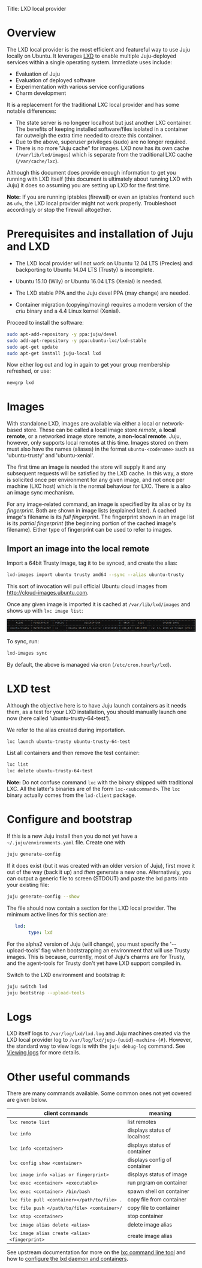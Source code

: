Title: LXD local provider


# Overview

The LXD local provider is the most efficient and featureful way to use Juju
locally on Ubuntu. It leverages [LXD](https://linuxcontainers.org/lxd/) to
enable multiple Juju-deployed services within a single operating system.
Immediate uses include:

 - Evaluation of Juju
 - Evaluation of deployed software
 - Experimentation with various service configurations
 - Charm development

It is a replacement for the traditional LXC local provider and has some
notable differences:

 - The state server is no longeer localhost but just another LXC container.
   The benefits of keeping installed software/files isolated in a container far
   outweigh the extra time needed to create this container.
 - Due to the above, superuser privileges (sudo) are no longer required.
 - There is no more "Juju cache" for images. LXD now has its own cache
   (`/var/lib/lxd/images`) which is separate from the traditional LXC cache
   (`/var/cache/lxc`).

Although this document does provide enough information to get you running with
LXD itself (this document is ultimately about running LXD with Juju) it does
so assuming you are setting up LXD for the first time.

**Note:** If you are running iptables (firewall) or even an iptables frontend
such as `ufw`, the LXD local provider might not work properly. Troubleshoot
accordingly or stop the firewall altogether.


# Prerequisites and installation of Juju and LXD

 - The LXD local provider will not work on Ubuntu 12.04 LTS (Precies) and
   backporting to Ubuntu 14.04 LTS (Trusty) is incomplete.

 - Ubuntu 15.10 (Wily) or Ubuntu 16.04 LTS (Xenial) is needed.

 - The LXD stable PPA and the Juju devel PPA (may change) are needed.

 - Container migration (copying/moving) requires a modern version of the
   *criu* binary and a 4.4 Linux kernel (Xenial).

Proceed to install the software:

```bash
sudo apt-add-repository -y ppa:juju/devel
sudo add-apt-repository -y ppa:ubuntu-lxc/lxd-stable
sudo apt-get update
sudo apt-get install juju-local lxd
```

Now either log out and log in again to get your group membership refreshed, or use:

```bash
newgrp lxd
```


# Images

With standalone LXD, images are available via either a local or network-based
store. These can be called a local image store *remote*, a **local remote**, or a
networked image store remote, a **non-local remote**. Juju, however, only
supports local remotes at this time. Images stored on them must also have the
names (aliases) in the format `ubuntu-<codename>` such as 'ubuntu-trusty' and
'ubuntu-xenial'.

The first time an image is needed the store will supply it and any subsequent
requests will be satisfied by the LXD cache. In this way, a store is solicited
once per environment for any given image, and not once per machine (LXC host)
which is the normal behaviour for LXC. There is a also an image sync mechanism.

For any image-related command, an image is specified by its alias or by its
*fingerprint*. Both are shown in image lists (explained later). A cached
image's filename is its *full fingerprint*. The fingerprint shown in an image
list is its *partial fingerprint* (the beginning portion of the cached image's
filename). Either type of fingerprint can be used to refer to images.


## Import an image into the local remote

Import a 64bit Trusty image, tag it to be synced, and create the alias:

```bash
lxd-images import ubuntu trusty amd64 --sync --alias ubuntu-trusty
```

This sort of invocation will pull official Ubuntu cloud images from
http://cloud-images.ubuntu.com.

Once any given image is imported it is cached at
`/var/lib/lxd/images` and shows up with `lxc image list`:

![lxc image list after importing](./media/image_list-imported_image-reduced70.png)

To sync, run:

```bash
lxd-images sync
```

By default, the above is managed via cron (`/etc/cron.hourly/lxd`).


# LXD test

Although the objective here is to have Juju launch containers as it needs them,
as a test for your LXD installation, you should manually launch one now (here
called 'ubuntu-trusty-64-test').

We refer to the alias created during importation.

```bash
lxc launch ubuntu-trusty ubuntu-trusty-64-test
```

List all containers and then remove the test container:

```bash
lxc list
lxc delete ubuntu-trusty-64-test
```

**Note:** Do not confuse command `lxc` with the binary shipped with traditional
LXC. All the latter's binaries are of the form `lxc-<subcommand>`. The `lxc`
binary actually comes from the `lxd-client` package.


# Configure and bootstrap

If this is a new Juju install then you do not yet have a
`~/.juju/environments.yaml` file. Create one with

```bash
juju generate-config
```

If it does exist (but it was created with an older version of Juju), first move
it out of the way (back it up) and *then* generate a new one. Alternatively,
you can output a generic file to screen (STDOUT) and paste the lxd parts into
your existing file:

```bash
juju generate-config --show
```

The file should now contain a section for the LXD local provider. The minimum
active lines for this section are:

```yaml
   lxd:
        type: lxd
```

For the alpha2 version of Juju (will change), you must specify the
'--upload-tools' flag when bootstrapping an environment that will use Trusty
images. This is because, currently, most of Juju's charms are for Trusty, and
the agent-tools for Trusty don't yet have LXD support compiled in.

Switch to the LXD environment and bootstrap it:

```bash
juju switch lxd
juju bootstrap --upload-tools
```


# Logs

LXD itself logs to `/var/log/lxd/lxd.log` and Juju machines created via the
LXD local provider log to `/var/log/lxd/juju-{uuid}-machine-{#}`. However,
the standard way to view logs is with the `juju debug-log` command. See
[Viewing logs](./troubleshooting-logs.html) for more details.


# Other useful commands

There are many commands available. Some common ones not yet covered
are given below.

client commands					| meaning
------------------------------------------------|----------------------
`lxc remote list`				| list remotes
`lxc info`					| displays status of localhost
`lxc info <container>`				| displays status of container
`lxc config show <container>`			| displays config of container
`lxc image info <alias or fingerprint>`		| displays status of image
`lxc exec <container> <executable>`		| run prgram on container
`lxc exec <container> /bin/bash`		| spawn shell on container
`lxc file pull <container></path/to/file> .` 	| copy file from container
`lxc file push </path/to/file> <container>/` 	| copy file to container
`lxc stop <container>`				| stop container
`lxc image alias delete <alias>`		| delete image alias
`lxc image alias create <alias> <fingerprint>`	| create image alias

See upstream documentation for more on the
[lxc command line tool](https://github.com/lxc/lxd/blob/master/specs/command-line-user-experience.md)
and how to
[configure the lxd daemon and containers](https://github.com/lxc/lxd/blob/master/specs/configuration.md).
